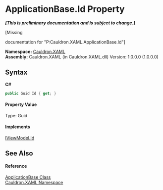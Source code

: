 # ApplicationBase.Id Property 
 _**\[This is preliminary documentation and is subject to change.\]**_

\[Missing <summary> documentation for "P:Cauldron.XAML.ApplicationBase.Id"\]

**Namespace:**&nbsp;<a href="N_Cauldron_XAML">Cauldron.XAML</a><br />**Assembly:**&nbsp;Cauldron.XAML (in Cauldron.XAML.dll) Version: 1.0.0.0 (1.0.0.0)

## Syntax

**C#**<br />
``` C#
public Guid Id { get; }
```


#### Property Value
Type: Guid

#### Implements
<a href="P_Cauldron_XAML_ViewModels_IViewModel_Id">IViewModel.Id</a><br />

## See Also


#### Reference
<a href="T_Cauldron_XAML_ApplicationBase">ApplicationBase Class</a><br /><a href="N_Cauldron_XAML">Cauldron.XAML Namespace</a><br />